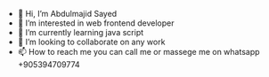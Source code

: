 - 👋 Hi, I’m Abdulmajid Sayed
- 👀 I’m interested in web frontend developer
- 🌱 I’m currently learning java script
- 💞️ I’m looking to collaborate on any work
- 📫 How to reach me 
  you can call me or massege me on whatsapp +905394709774

<!---
Abdoosayed/Abdoosayed is a ✨ special ✨ repository because its `README.md` (this file) appears on your GitHub profile.
You can click the Preview link to take a look at your changes.
--->

